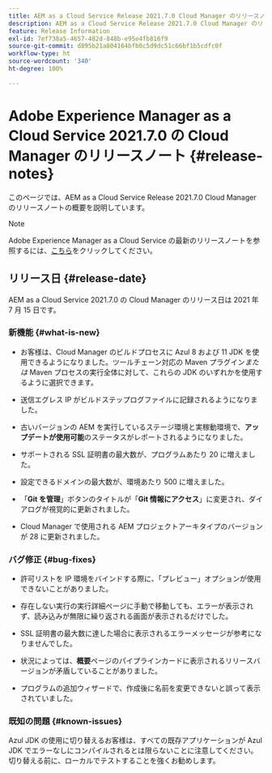 ```yaml
---
title: AEM as a Cloud Service Release 2021.7.0 Cloud Manager のリリースノート
description: AEM as a Cloud Service Release 2021.7.0 Cloud Manager のリリースノート
feature: Release Information
exl-id: 7ef738a5-4657-482d-848b-e95e4fb816f9
source-git-commit: d895b21a804164bfb0c5d9dc51c66bf1b5cdfc0f
workflow-type: ht
source-wordcount: '340'
ht-degree: 100%

---
```


# Adobe Experience Manager as a Cloud Service 2021.7.0 の Cloud Manager のリリースノート {#release-notes}

このページでは、AEM as a Cloud Service Release 2021.7.0 Cloud Manager のリリースノートの概要を説明しています。

>[!NOTE]
>Adobe Experience Manager as a Cloud Service の最新のリリースノートを参照するには、[こちら](https://experienceleague.adobe.com/docs/experience-manager-cloud-service/release-notes/release-notes/release-notes-current.html?lang=ja)をクリックしてください。

## リリース日 {#release-date}

AEM as a Cloud Service 2021.7.0 の Cloud Manager のリリース日は 2021 年 7 月 15 日です。


### 新機能 {#what-is-new}

* お客様は、Cloud Manager のビルドプロセスに Azul 8 および 11 JDK を使用できるようになりました。ツールチェーン対応の Maven プラグイン&#x200B;*または* Maven プロセスの実行全体に対して、これらの JDK のいずれかを使用するように選択できます。

* 送信エグレス IP がビルドステップログファイルに記録されるようになりました。

* 古いバージョンの AEM を実行しているステージ環境と実稼動環境で、**アップデートが使用可能**&#x200B;のステータスがレポートされるようになりました。

* サポートされる SSL 証明書の最大数が、プログラムあたり 20 に増えました。

* 設定できるドメインの最大数が、環境あたり 500 に増えました。

* 「**Git を管理**」ボタンのタイトルが「**Git 情報にアクセス**」に変更され、ダイアログが視覚的に更新されました。

* Cloud Manager で使用される AEM プロジェクトアーキタイプのバージョンが 28 に更新されました。

### バグ修正 {#bug-fixes}

* 許可リストを IP 環境をバインドする際に、「プレビュー」オプションが使用できないことがありました。

* 存在しない実行の実行詳細ページに手動で移動しても、エラーが表示されず、読み込みが無限に繰り返される画面が表示されるだけでした。

* SSL 証明書の最大数に達した場合に表示されるエラーメッセージが参考になりませんでした。

* 状況によっては、**概要**&#x200B;ページのパイプラインカードに表示されるリリースバージョンが矛盾していることがありました。

* プログラムの追加ウィザードで、作成後に名前を変更できないと誤って表示されていました。

### 既知の問題 {#known-issues}

Azul JDK の使用に切り替えるお客様は、すべての既存アプリケーションが Azul JDK でエラーなしにコンパイルされるとは限らないことに注意してください。切り替える前に、ローカルでテストすることを強くお勧めします。
